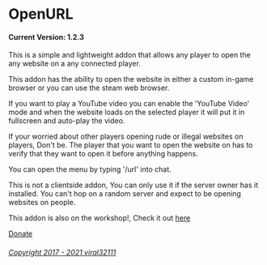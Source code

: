 OpenURL
==========
#### Current Version: 1.2.3

This is a simple and lightweight addon that allows any player to open the any website on a any connected player.

This addon has the ability to open the website in either a custom in-game browser or you can use the steam web browser.

If you want to play a YouTube video you can enable the 'YouTube Video' mode and when the website loads on the selected player it will put it in fullscreen and auto-play the video.

If your worried about other players opening rude or illegal websites on players, Don't be. The player that you want to open the website on has to verify that they want to open it before anything happens.

You can open the menu by typing '/url' into chat.

This is not a clientside addon, You can only use it if the server owner has it installed. You can't hop on a random server and expect to be opening websites on people.

This addon is also on the workshop!, Check it out [here](http://steamcommunity.com/sharedfiles/filedetails/?id=838960710)  

[Donate](https://viral32111.com/donate)

###### [Copyright 2017 - 2021 viral32111](https://github.com/viral32111/openurl/blob/master/LICENCE.txt)
